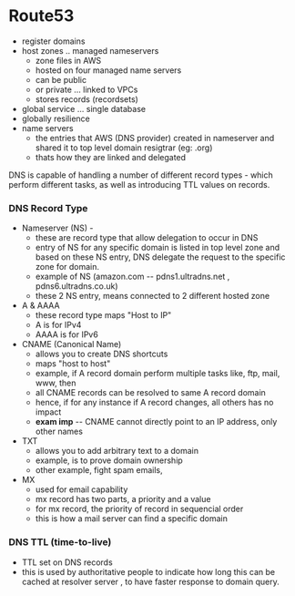 # Route53
- register domains
- host zones .. managed nameservers
  - zone files in AWS
  - hosted on four managed name servers
  - can be public
  - or private ... linked to VPCs
  - stores records (recordsets)
- global service ... single database
- globally resilience
- name servers 
  - the entries that AWS (DNS provider) created in nameserver and shared it to top level domain resigtrar (eg: .org)
  - thats how they are linked and delegated

DNS is capable of handling a number of different record types - which perform different tasks, as well as introducing TTL values on records.

### DNS Record Type
- Nameserver (NS) -
  - these are record type that allow delegation to occur in DNS
  - entry of NS for any specific domain is listed in top level zone and based on these NS entry, DNS delegate the request to the specific zone for domain.
  - example of NS (amazon.com -- pdns1.ultradns.net , pdns6.ultradns.co.uk)
  - these 2 NS entry, means connected to 2 different hosted zone
- A & AAAA
  - these record type maps "Host to IP" 
  - A is for IPv4
  - AAAA is for IPv6
- CNAME (Canonical Name)
  - allows you to create DNS shortcuts
  - maps "host to host"
  - example, if A record domain perform multiple tasks like, ftp, mail, www, then 
  - all CNAME records can be resolved to same A record domain
  - hence, if for any instance if A record changes, all others has no impact
  - **exam imp** -- CNAME cannot directly point to an IP address, only other names
- TXT
  - allows you to add arbitrary text to a domain
  - example, is to prove domain ownership
  - other example, fight spam emails, 
- MX
  - used for email capability
  - mx record has two parts, a priority and a value
  - for mx record, the priority of record in sequencial order
  - this is how a mail server can find a specific domain


### DNS TTL (time-to-live)
- TTL set on DNS records
- this is used by authoritative people to indicate how long this can be cached at resolver server , to have faster response to domain query.
